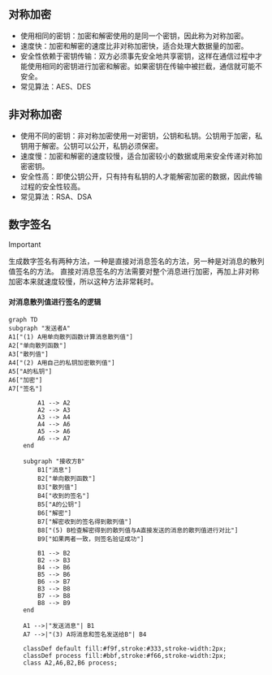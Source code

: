 ## 对称加密
- 使用相同的密钥：加密和解密使用的是同一个密钥，因此称为对称加密。
- 速度快：加密和解密的速度比非对称加密快，适合处理大数据量的加密。
- 安全性依赖于密钥传输：双方必须事先安全地共享密钥，这样在通信过程中才能使用相同的密钥进行加密和解密。如果密钥在传输中被拦截，通信就可能不安全。
- 常见算法：AES、DES

## 非对称加密
- 使用不同的密钥：非对称加密使用一对密钥，公钥和私钥。公钥用于加密，私钥用于解密。公钥可以公开，私钥必须保密。
- 速度慢：加密和解密的速度较慢，适合加密较小的数据或用来安全传递对称加密密钥。
- 安全性高：即使公钥公开，只有持有私钥的人才能解密加密的数据，因此传输过程的安全性较高。
- 常见算法：RSA、DSA

## 数字签名
> [!IMPORTANT]
> 生成数字签名有两种方法，一种是直接对消息签名的方法，另一种是对消息的散列值签名的方法。
> 直接对消息签名的方法需要对整个消息进行加密，再加上非对称加密本来就速度较慢，所以这种方法非常耗时。

#### 对消息散列值进行签名的逻辑
```mermaid
graph TD
subgraph "发送者A"
A1["(1) A用单向散列函数计算消息散列值"]
A2["单向散列函数"]
A3["散列值"]
A4["(2) A用自己的私钥加密散列值"]
A5["A的私钥"]
A6["加密"]
A7["签名"]

        A1 --> A2
        A2 --> A3
        A3 --> A4
        A4 --> A6
        A5 --> A6
        A6 --> A7
    end
    
    subgraph "接收方B"
        B1["消息"]
        B2["单向散列函数"]
        B3["散列值"]
        B4["收到的签名"]
        B5["A的公钥"]
        B6["解密"]
        B7["解密收到的签名得到散列值"]
        B8["(5) B检查解密得到的散列值与A直接发送的消息的散列值进行对比"]
        B9["如果两者一致，则签名验证成功"]
        
        B1 --> B2
        B2 --> B3
        B4 --> B6
        B5 --> B6
        B6 --> B7
        B3 --> B8
        B7 --> B8
        B8 --> B9
    end
    
    A1 -->|"发送消息"| B1
    A7 -->|"(3) A将消息和签名发送给B"| B4
    
    classDef default fill:#f9f,stroke:#333,stroke-width:2px;
    classDef process fill:#bbf,stroke:#f66,stroke-width:2px;
    class A2,A6,B2,B6 process;
```